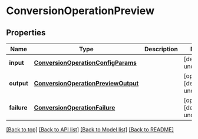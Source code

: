 # ConversionOperationPreview

## Properties

|Name | Type | Description | Notes|
|------------ | ------------- | ------------- | -------------|
|**input** | [**ConversionOperationConfigParams**](ConversionOperationConfigParams.md) |  | [default to undefined]|
|**output** | [**ConversionOperationPreviewOutput**](ConversionOperationPreviewOutput.md) |  | [optional] [default to undefined]|
|**failure** | [**ConversionOperationFailure**](ConversionOperationFailure.md) |  | [optional] [default to undefined]|




[[Back to top]](#) [[Back to API list]](../../README.md#documentation-for-api-endpoints) [[Back to Model list]](../../README.md#documentation-for-models) [[Back to README]](../../README.md)
